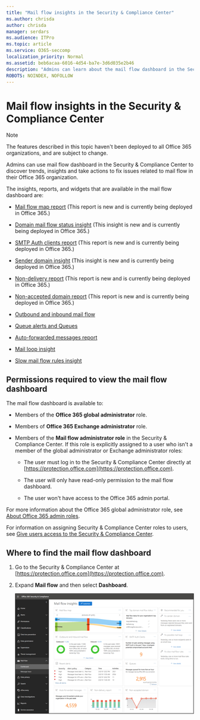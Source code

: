 ```yaml
---
title: "Mail flow insights in the Security & Compliance Center"
ms.author: chrisda
author: chrisda
manager: serdars
ms.audience: ITPro
ms.topic: article
ms.service: O365-seccomp
localization_priority: Normal
ms.assetid: beb6acaa-6016-4d54-ba7e-3d6d035e2b46
description: "Admins can learn about the mail flow dashboard in the Security & Compliance Center."
ROBOTS: NOINDEX, NOFOLLOW
---
```


# Mail flow insights in the Security & Compliance Center

> [!NOTE]
> The features described in this topic haven't been deployed to all Office 365 organizations, and are subject to change.

Admins can use mail flow dashboard in the Security & Compliance Center to discover trends, insights and take actions to fix issues related to mail flow in their Office 365 organization.

The insights, reports, and widgets that are available in the mail flow dashboard are:

- [Mail flow map report](mfi-mail-flow-map-report.md) (This report is new and is currently being deployed in Office 365.)

- [Domain mail flow status insight](mfi-domain-mail-flow-status-insight.md) (This insight is new and is currently being deployed in Office 365.)

- [SMTP Auth clients report](mfi-smtp-auth-clients-report.md) (This report is new and is currently being deployed in Office 365.)

- [Sender domain insight](mfi-sender-domain-insight.md) (This insight is new and is currently being deployed in Office 365.)

- [Non-delivery report](mfi-non-delivery-report.md) (This report is new and is currently being deployed in Office 365.)

- [Non-accepted domain report](mfi-non-accepted-domain-report.md) (This report is new and is currently being deployed in Office 365.)

- [Outbound and inbound mail flow](mfi-outbound-and-inbound-mail-flow.md)

- [Queue alerts and Queues](mfi-queue-alerts-and-queues.md)

- [Auto-forwarded messages report](mfi-auto-forwarded-messages-report.md)

- [Mail loop insight](mfi-mail-loop-insight.md)

- [Slow mail flow rules insight](mfi-slow-mail-flow-rules-insight.md)

## Permissions required to view the mail flow dashboard

The mail flow dashboard is available to:

- Members of the **Office 365 global administrator** role.

- Members of **Office 365 Exchange administrator** role.

- Members of the **Mail flow administrator role** in the Security & Compliance Center. If this role is explicitly assigned to a user who isn't a member of the global administrator or Exchange administrator roles:

  - The user must log in to the Security & Compliance Center directly at [https://protection.office.com](https://protection.office.com).

  - The user will only have read-only permission to the mail flow dashboard.

  - The user won't have access to the Office 365 admin portal.

For more information about the Office 365 global administrator role, see [About Office 365 admin roles](https://docs.microsoft.com/office365/admin/add-users/about-admin-roles).

For information on assigning Security & Compliance Center roles to users, see [Give users access to the Security & Compliance Center](https://docs.microsoft.com/office365/securitycompliance/grant-access-to-the-security-and-compliance-center).

## Where to find the mail flow dashboard

1. Go to the Security & Compliance Center at [https://protection.office.com](https://protection.office.com).

2. Expand **Mail flow** and then select **Dashboard**.

   ![The mail flow dashboard in the Office 365 Security & Compliance Center](media/mail-flow-dashboard-v2.png)
